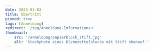 ```yaml
---
date: 2023-03-03
title: Übertritt
pinned: true
tags: [Anmeldung]
redirect: '/tag/Anmeldung-Informationen'
thumbnail: 
    src: '/anmeldung/papierblock_stift.jpg'
    alt: 'Stockphoto eines Klebezettelblocks mit Stift obenauf.'
---
```

